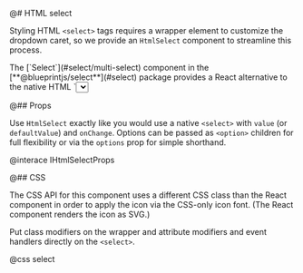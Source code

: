 @# HTML select


Styling HTML `<select>` tags requires a wrapper element to customize the
dropdown caret, so we provide an `HtmlSelect` component to streamline this
process.

<div class="@ns-callout @ns-intent-success @ns-icon-info-sign">
    The [`Select`](#select/multi-select) component in the [**@blueprintjs/select**](#select)
    package provides a React alternative to the native HTML `<select>` tag. Notably, it
    supports custom filtering logic and item rendering.
</div>

@## Props

Use `HtmlSelect` exactly like you would use a native `<select>` with `value` (or
`defaultValue`) and `onChange`. Options can be passed as `<option>` children for
full flexibility or via the `options` prop for simple shorthand.

@interace IHtmlSelectProps

@## CSS

The CSS API for this component uses a different CSS class than the React component
in order to apply the icon via the CSS-only icon font. (The React component
renders the icon as SVG.)

Put class modifiers on the wrapper and attribute modifiers and event handlers
directly on the `<select>`.

@css select
